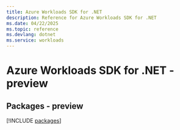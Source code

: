 ```yaml
---
title: Azure Workloads SDK for .NET
description: Reference for Azure Workloads SDK for .NET
ms.date: 04/22/2025
ms.topic: reference
ms.devlang: dotnet
ms.service: workloads
---
```

# Azure Workloads SDK for .NET - preview
## Packages - preview
[!INCLUDE [packages](workloads-index.md)]